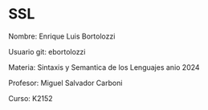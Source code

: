 # SSL
Nombre: Enrique Luis Bortolozzi

Usuario git: ebortolozzi

Materia: Sintaxis y Semantica de los Lenguajes anio 2024

Profesor: Miguel Salvador Carboni

Curso: K2152
